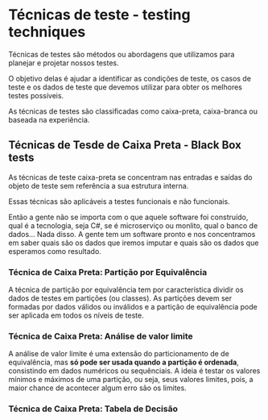 # Técnicas de teste - testing techniques

 Técnicas de testes são métodos ou abordagens que utilizamos para planejar e projetar nossos testes.

 O objetivo delas é ajudar a identificar as condições de teste, os casos de teste e os dados de teste que devemos utilizar para obter os melhores testes possíveis.

 As técnicas de testes são classificadas como caixa-preta, caixa-branca ou baseada na experiência.


 ## Técnicas de Tesde de Caixa Preta - Black Box tests

 As técnicas de teste caixa-preta se concentram nas entradas e saídas do objeto de teste sem referência a sua estrutura interna.

 Essas técnicas são aplicáveis a testes funcionais e não funcionais.

 Então a gente não se importa com o que aquele software foi construído, qual é a tecnologia, seja C#, se é microserviço ou monlito, qual o banco de dados... Nada disso. A gente tem um software pronto e nos concentramos em saber quais são os dados que iremos imputar e quais são os dados que esperamos como resultado.

 ### Técnica de Caixa Preta: Partição por Equivalência

 A técnica de partição por equivalência tem por característica dividir os dados de testes em partições (ou classes). As partições devem ser formadas por dados válidos ou inválidos e a partição de equivalência pode ser aplicada em todos os níveis de teste.

 ### Técnica de Caixa Preta: Análise de valor limite

 A análise de valor limite é uma extensão do particionamento de de equivalência, mas **só pode ser usada quando a partição é ordenada**, consistindo em dados numéricos ou sequênciais. A ideia é testar os valores mínimos e máximos de uma partição, ou seja, seus valores limites, pois, a maior chance de acontecer algum erro são os limites.

 ### Técnica de Caixa Preta: Tabela de Decisão

 